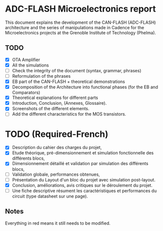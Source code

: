 # ADC-FLASH Microelectronics report

This document explains the development of the CAN-FLASH (ADC-FLASH) architecture
and the series of manipulations made in Cadence for the Microelectronics projects
at the Grenoble Institute of Technology (Phelma).

## TODO

- [X] OTA Amplifier
- [X] All the simulations
- [ ] Check the integrity of the document (syntax, grammar, phrases)
- [ ] Reformulation of the phrases
- [X] EB part of the CAN-FLASH + theoretical demonstrations
- [X] Decomposition of the Architecture into functional phases (for the EB and Comparators)
- [X] Theoretical explanations for different parts
- [X] Introduction, Conclusion, (Annexes, Glossaire).
- [X] Screenshots of the different elements.
- [ ] Add the different characteristics for the MOS transistors.

# TODO (Required-French)
- [X] Description du cahier des charges du projet,
- [X] Etude théorique, pré-dimensionnement et simulation fonctionnelle des différents blocs,
- [X] Dimensionnement détaillé et validation par simulation des différents blocs,
- [ ] Validation globale, performances obtenues,
- [ ] Présentation du Layout d'un bloc du projet avec simulation post-layout.
- [X] Conclusion, améliorations, avis critiques sur le déroulement du projet.
- [ ] Une fiche descriptive résument les caractéristiques et performances du circuit (type datasheet sur une page).

## Notes
Everything in red means it still needs to be modified.
